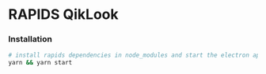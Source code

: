 # RAPIDS QikLook

### Installation

```bash
# install rapids dependencies in node_modules and start the electron app
yarn && yarn start
```